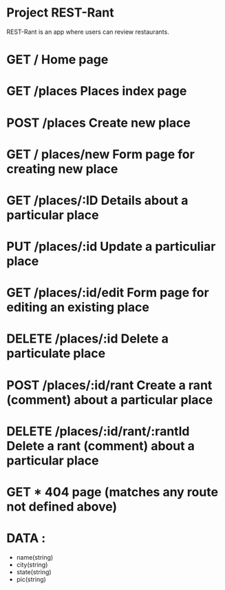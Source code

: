 # Project REST-Rant

REST-Rant is an app where users can review restaurants.

# GET / Home page
# GET /places Places index page
# POST /places Create new place 
# GET / places/new Form page for creating new place
# GET /places/:ID Details about a particular place
# PUT /places/:id Update a particuliar place
# GET /places/:id/edit Form page for editing an existing place
# DELETE /places/:id Delete a particulate place
# POST /places/:id/rant Create a rant (comment) about a particular place
# DELETE /places/:id/rant/:rantld Delete a rant (comment) about a particular place
# GET * 404 page (matches any route not defined above)

# DATA :
- name(string)
- city(string)
- state(string)
- pic(string)